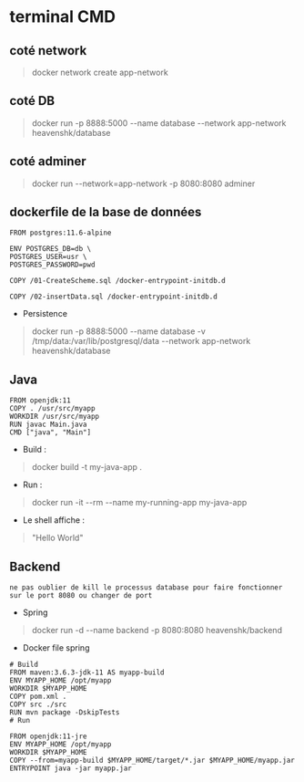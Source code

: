# terminal CMD

## coté network

>docker network create app-network

## coté DB

>docker run -p 8888:5000 --name database --network app-network  heavenshk/database


## coté adminer

>docker run --network=app-network -p 8080:8080 adminer


##  dockerfile de la base de données

```docker
FROM postgres:11.6-alpine

ENV POSTGRES_DB=db \
POSTGRES_USER=usr \
POSTGRES_PASSWORD=pwd

COPY /01-CreateScheme.sql /docker-entrypoint-initdb.d 

COPY /02-insertData.sql /docker-entrypoint-initdb.d
```


- Persistence

>docker run -p 8888:5000 --name database -v /tmp/data:/var/lib/postgresql/data --network app-network  heavenshk/database


## Java

```docker
FROM openjdk:11
COPY . /usr/src/myapp
WORKDIR /usr/src/myapp
RUN javac Main.java
CMD ["java", "Main"]
```
- Build :
 >docker build -t my-java-app .
- Run :
 >docker run -it --rm --name my-running-app my-java-app

- Le shell affiche : 
> "Hello World"




## Backend
```ne pas oublier de kill le processus database pour faire fonctionner sur le port 8080 ou changer de port ```

- Spring
>docker run -d --name backend -p 8080:8080 heavenshk/backend

- Docker file spring
```docker
# Build
FROM maven:3.6.3-jdk-11 AS myapp-build
ENV MYAPP_HOME /opt/myapp
WORKDIR $MYAPP_HOME
COPY pom.xml .
COPY src ./src
RUN mvn package -DskipTests
# Run

FROM openjdk:11-jre
ENV MYAPP_HOME /opt/myapp
WORKDIR $MYAPP_HOME
COPY --from=myapp-build $MYAPP_HOME/target/*.jar $MYAPP_HOME/myapp.jar
ENTRYPOINT java -jar myapp.jar
```